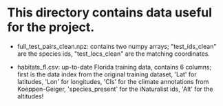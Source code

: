 # This directory contains data useful for the project.

- full_test_pairs_clean.npz: contains two numpy arrays; "test_ids_clean" are the species ids, "test_locs_clean" are the matching coordinates.

- habitats_fl.csv: up-to-date Florida training data, contains 6 columns; first is the data index from the original training dataset, 'Lat' for latitudes, 'Lon' for longitudes, 'Cls' for the climate annotations from Koeppen-Geiger, 'species_present' for the iNaturalist ids, 'Alt' for the altitudes!
